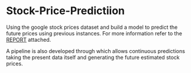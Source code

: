 # Stock-Price-Predictiion
Using the google stock prices dataset and build a model to predict the future prices using previous instances.
For more information refer to the [REPORT](https://github.com/aman-095/Stock-Price-Predictiion/blob/main/Report_Stock%20Price%20Prediction.pdf) attached.

A pipeline is also developed through which allows continuous predictions taking the present data itself and generating the future estimated stock prices.

